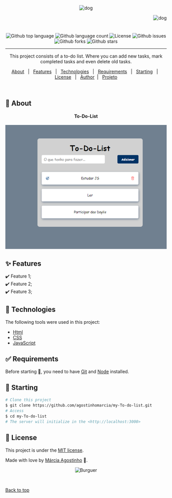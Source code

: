 <p align="center">
   <img src="https://media.giphy.com/media/QrpVwPDGmJEIvHwKEc/giphy.gif" alt="dog" width="250"/>
</p>

<p align="right">
   <img src="https://media.giphy.com/media/kLNTfS8SoJ1z6IT9uC/giphy.gif" alt="dog" width="150"/>
</p>

<h1 align="center"></h1>

<p align="center">
  <img alt="Github top language" src="https://img.shields.io/github/languages/top/agostinhomarcia/my-To-do-list?color=003366">

  <img alt="Github language count" src="https://img.shields.io/github/languages/count/agostinhomarcia/my-To-do-list?color=003366">

  <!-- <img alt="Repository size" src="https://img.shields.io/agostinhomarcia/projeto-doguinho?color=008B8B"> -->

  <img alt="License" src="https://img.shields.io/github/license/agostinhomarcia/my-To-do-list?color=003366">

   <img alt="Github issues" src="https://img.shields.io/github/issues/agostinhomarcia/my-To-do-list?color=003366" />

   <img alt="Github forks" src="https://img.shields.io/github/forks/agostinhomarcia/my-To-do-list?color=003366" />

   <img alt="Github stars" src="https://img.shields.io/github/stars/agostinhomarcia/my-To-do-list?color=003366" /> 
</p>
<hr>
<p align="center" >This project consists of a to-do list.
Where you can add new tasks, mark completed tasks and even delete old tasks.</p>
<p align="center">
  <a href="#dart-about">About</a> &#xa0; | &#xa0; 
  <a href="#sparkles-features">Features</a> &#xa0; | &#xa0;
  <a href="#rocket-technologies">Technologies</a> &#xa0; | &#xa0;
  <a href="#white_check_mark-requirements">Requirements</a> &#xa0; | &#xa0;
  <a href="#checkered_flag-starting">Starting</a> &#xa0; | &#xa0;
  <a href="#memo-license">License</a> &#xa0; | &#xa0;
  <a href="https://github.com/agostinhomarcia" target="_blank">Author</a>&#xa0; | &#xa0
  <a href="#" target="_blank" rel="noopener noreferrer">Projeto</a>
</p>

<br>

## :dart: About

<h4 align="center"> To-Do-List </h4>

<p align="center">
   <img src="src/img/tela.png" alt="dog" width="650"/>
</p>

## :sparkles: Features

:heavy_check_mark: Feature 1;\
:heavy_check_mark: Feature 2;\
:heavy_check_mark: Feature 3;

## :rocket: Technologies

The following tools were used in this project:

- [Html](https://developer.mozilla.org/pt-BR/docs/Web/HTML/Element/html/)
- [CSS](https://developer.mozilla.org/pt-BR/docs/Web/CSS)
- [JavaScript](https://developer.mozilla.org/pt-BR/docs/Web/JavaScript)

## :white_check_mark: Requirements

Before starting :checkered_flag:, you need to have [Git](https://git-scm.com) and [Node](https://nodejs.org/en/) installed.

## :checkered_flag: Starting

```bash
# Clone this project
$ git clone https://github.com/agostinhomarcia/my-To-do-list.git
# Access
$ cd my-To-do-list
# The server will initialize in the <http://localhost:3000>
```

## :memo: License

This project is under the [MIT license](./LICENSE).

Made with love by [Márcia Agostinho](https://github.com/agostinhomarcia) 🚀.

<p align="center">
   <img src="https://media.giphy.com/media/dmC9XyPNraWSDNY5dK/giphy.gif" alt="Burguer" width="250"/>
</p>

&#xa0;

<a href="#top">Back to top </a>
